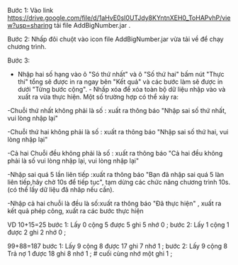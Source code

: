 Bước 1: Vào link https://drive.google.com/file/d/1aHvE0sI0UTJdy8KYntnXEH0_ToHAPvhP/view?usp=sharing tải file AddBigNumber.jar .

Bước 2: Nhấp đôi chuột vào icon file AddBigNumber.jar vừa tải về để chạy chương trình.

Bước 3:
- Nhập hai số hạng vào ô "Só thứ nhất" và ô "Số thứ hai" bấm nút "Thực thi" tổng sẽ được in ra ngay bên "Kết quả" và các
      bước làm sẽ được in dưới "Từng bước cộng".
       - Nhấp xóa để xóa toàn bộ dữ liệu nhập vào và xuất ra vừa thực hiện.
Một số trường hợp có thể xảy ra:

-Chuỗi thứ nhất không phải là số : xuất ra thông báo "Nhập sai số thứ nhất, vui lòng nhập lại"

-Chuỗi thứ hai không phải là số : xuất ra thông báo "Nhập sai số thứ hai, vui lòng nhập lại"

-Cả hai Chuỗi đều không phải là số : xuất ra thông báo "Cả hai đều không phải là số vui lòng nhập lại, vui lòng nhập lại"

-Nhập sai quá 5 lần liên tiếp :xuất ra thông báo "Bạn đã nhập sai quá 5 làn liên tiếp,hãy chờ 10s để tiếp tục", tạm dừng các chức năng 
chương trình 10s.(có thể lấy dữ liệu đã nhâp nếu cần).

-Nhập cả hai chuỗi là đều là số:xuất ra thông báo "Đã thực hiện" , xuất ra kết quả phép công, xuất ra các bước thực hiện 

VD 
10+15=25 bước 1: Lấy 0 cộng 5 được 5 ghi 5 nhớ 0    ;    bước 2: Lấy 1 cộng 1 được 2 ghi 2 nhớ 0    ; 
   
99+88=187 bước 1: Lấy 9 cộng 8 được 17 ghi 7 nhớ 1    ;    bước 2: Lấy 9 cộng 8 Trả nợ 1 được 18 ghi 8 nhớ 1    ; #
       cuối cùng nhớ một ghi 1 ;
